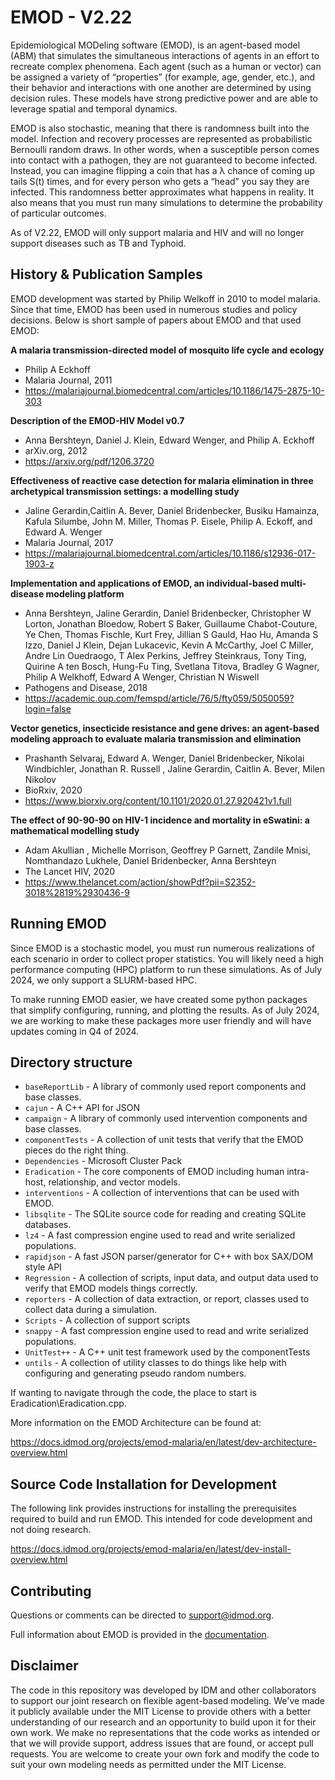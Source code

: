 EMOD - V2.22
============
Epidemiological MODeling software (EMOD), is an agent-based model (ABM) that simulates the simultaneous interactions of agents in an effort to recreate complex phenomena. Each agent (such as a human or vector) can be assigned a variety of “properties” (for example, age, gender, etc.), and their behavior and interactions with one another are determined by using decision rules. These models have strong predictive power and are able to leverage spatial and temporal dynamics.

EMOD is also stochastic, meaning that there is randomness built into the model. Infection and recovery processes are represented as probabilistic Bernoulli random draws. In other words, when a susceptible person comes into contact with a pathogen, they are not guaranteed to become infected. Instead, you can imagine flipping a coin that has a λ chance of coming up tails S(t) times, and for every person who gets a “head” you say they are infected. This randomness better approximates what happens in reality. It also means that you must run many simulations to determine the probability of particular outcomes.

As of V2.22, EMOD will only support malaria and HIV and will no longer support diseases such as TB and Typhoid.


History & Publication Samples
-----------------------------
EMOD development was started by Philip Welkoff in 2010 to model malaria.  Since that time, EMOD has been used in numerous studies and policy decisions.  Below is short sample of papers about EMOD and that used EMOD:

**A malaria transmission-directed model of mosquito life cycle and ecology**
- Philip A Eckhoff
- Malaria Journal, 2011
- https://malariajournal.biomedcentral.com/articles/10.1186/1475-2875-10-303

**Description of the EMOD-HIV Model v0.7**
- Anna Bershteyn, Daniel J. Klein, Edward Wenger, and Philip A. Eckhoff
- arXiv.org, 2012
- https://arxiv.org/pdf/1206.3720

**Effectiveness of reactive case detection for malaria elimination in three archetypical transmission settings: a modelling study**
- Jaline Gerardin,Caitlin A. Bever, Daniel Bridenbecker, Busiku Hamainza, Kafula Silumbe, John M. Miller, Thomas P. Eisele, Philip A. Eckoff, and Edward A. Wenger
- Malaria Journal, 2017
- https://malariajournal.biomedcentral.com/articles/10.1186/s12936-017-1903-z

**Implementation and applications of EMOD, an individual-based multi-disease modeling platform**
- Anna Bershteyn, Jaline Gerardin, Daniel Bridenbecker, Christopher W Lorton, Jonathan Bloedow, Robert S Baker, Guillaume Chabot-Couture, Ye Chen, Thomas Fischle, Kurt Frey, Jillian S Gauld, Hao Hu, Amanda S Izzo, Daniel J Klein, Dejan Lukacevic, Kevin A McCarthy, Joel C Miller, Andre Lin Ouedraogo, T Alex Perkins, Jeffrey Steinkraus, Tony Ting, Quirine A ten Bosch, Hung-Fu Ting, Svetlana Titova, Bradley G Wagner, Philip A Welkhoff, Edward A Wenger, Christian N Wiswell
- Pathogens and Disease, 2018
- https://academic.oup.com/femspd/article/76/5/fty059/5050059?login=false

**Vector genetics, insecticide resistance and gene drives: an agent-based modeling approach to evaluate malaria transmission and elimination**
- Prashanth Selvaraj, Edward A. Wenger, Daniel Bridenbecker, Nikolai Windbichler, Jonathan R. Russell , Jaline Gerardin, Caitlin A. Bever, Milen Nikolov
- BioRxiv, 2020
- https://www.biorxiv.org/content/10.1101/2020.01.27.920421v1.full

**The effect of 90-90-90 on HIV-1 incidence and mortality in eSwatini: a mathematical modelling study**
- Adam Akullian , Michelle Morrison, Geoffrey P Garnett, Zandile Mnisi, Nomthandazo Lukhele, Daniel Bridenbecker, Anna Bershteyn
- The Lancet HIV, 2020
- https://www.thelancet.com/action/showPdf?pii=S2352-3018%2819%2930436-9


Running EMOD
------------
Since EMOD is a stochastic model, you must run numerous realizations of each scenario in order to collect proper statistics.  You will likely need a high performance computing (HPC) platform to run these simulations.  As of July 2024, we only support a SLURM-based HPC.

To make running EMOD easier, we have created some python packages that simplify configuring, running, and plotting the results.  As of July 2024, we are working to make these packages more user friendly and will have updates coming in Q4 of 2024.


Directory structure
-------------------

- `baseReportLib` - A library of commonly used report components and base classes.
- `cajun` - A C++ API for JSON
- `campaign` - A library of commonly used intervention components and base classes.
- `componentTests` - A collection of unit tests that verify that the EMOD pieces do the right thing.
- `Dependencies` - Microsoft Cluster Pack
- `Eradication` - The core components of EMOD including human intra-host, relationship, and vector models.
- `interventions` - A collection of interventions that can be used with EMOD.
- `libsqlite` - The SQLite source code for reading and creating SQLite databases.
- `lz4` - A fast compression engine used to read and write serialized populations.
- `rapidjson` - A fast JSON parser/generator for C++ with box SAX/DOM style API
- `Regression` - A collection of scripts, input data, and output data used to verify that EMOD models things correctly.
- `reporters` - A collection of data extraction, or report, classes used to collect data during a simulation.
- `Scripts` - A collection of support scripts
- `snappy` - A fast compression engine used to read and write serialized populations. 
- `UnitTest++` - A C++ unit test framework used by the componentTests
- `untils` - A collection of utility classes to do things like help with configuring and generating pseudo random numbers.

If wanting to navigate through the code, the place to start is Eradication\Eradication.cpp.

More information on the EMOD Architecture can be found at:

https://docs.idmod.org/projects/emod-malaria/en/latest/dev-architecture-overview.html


Source Code Installation for Development
----------------------------------------
The following link provides instructions for installing the prerequisites required to build and run EMOD.  This intended for code development and not doing research.

https://docs.idmod.org/projects/emod-malaria/en/latest/dev-install-overview.html


Contributing
------------
Questions or comments can be directed to [support@idmod.org](<mailto:support@idmod.org>).

Full information about EMOD is provided in the [documentation](<https://docs.idmod.org/models.html#emod>).


Disclaimer
----------
The code in this repository was developed by IDM and other collaborators to support our joint research on flexible agent-based modeling.
 We've made it publicly available under the MIT License to provide others with a better understanding of our research and an opportunity to build upon it for 
 their own work. We make no representations that the code works as intended or that we will provide support, address issues that are found, or accept pull requests.
 You are welcome to create your own fork and modify the code to suit your own modeling needs as permitted under the MIT License.
